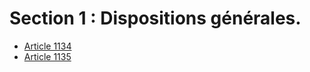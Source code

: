 # Section 1 : Dispositions générales.

- [Article 1134](article-1134.md)
- [Article 1135](article-1135.md)
